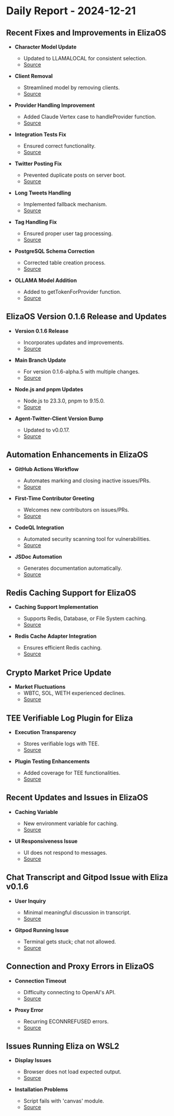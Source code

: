 # Daily Report - 2024-12-21

## Recent Fixes and Improvements in ElizaOS
- **Character Model Update**
  - Updated to LLAMALOCAL for consistent selection.
  - [Source](https://github.com/elizaOS/eliza/commit/8cde48c9293a7a9483b7748d544d9e34218df746)

- **Client Removal**
  - Streamlined model by removing clients.
  - [Source](https://github.com/elizaOS/eliza/commit/998b6c289058af19da3b5bb9b65fc7638d28ca91)

- **Provider Handling Improvement**
  - Added Claude Vertex case to handleProvider function.
  - [Source](https://github.com/elizaOS/eliza/commit/dfab4c1f1ecd780ad3dccaf0643deed7160119bb)

- **Integration Tests Fix**
  - Ensured correct functionality.
  - [Source](https://github.com/elizaOS/eliza/commit/7a59ec31e9c63991cc0e5460b75f64bf5ab9cb56)

- **Twitter Posting Fix**
  - Prevented duplicate posts on server boot.
  - [Source](https://github.com/elizaOS/eliza/pull/1329)

- **Long Tweets Handling**
  - Implemented fallback mechanism.
  - [Source](https://github.com/elizaOS/eliza/pull/1339)

- **Tag Handling Fix**
  - Ensured proper user tag processing.
  - [Source](https://github.com/elizaOS/eliza/pull/1305)

- **PostgreSQL Schema Correction**
  - Corrected table creation process.
  - [Source](https://github.com/elizaOS/eliza/pull/1345)

- **OLLAMA Model Addition**
  - Added to getTokenForProvider function.
  - [Source](https://github.com/elizaOS/eliza/pull/1338)

## ElizaOS Version 0.1.6 Release and Updates
- **Version 0.1.6 Release**
  - Incorporates updates and improvements.
  - [Source](https://github.com/elizaOS/eliza/commit/54fe8da8b14e922d5d61a646276d147b417f8b18)

- **Main Branch Update**
  - For version 0.1.6-alpha.5 with multiple changes.
  - [Source](https://github.com/elizaOS/eliza/commit/2d8f960d7a0fcb3d30a7da4d83e3cca610e215b7)

- **Node.js and pnpm Updates**
  - Node.js to 23.3.0, pnpm to 9.15.0.
  - [Source](https://github.com/elizaOS/eliza/commit/641ececf67a41825d06ac94be12add7dd4029a6e)

- **Agent-Twitter-Client Version Bump**
  - Updated to v0.0.17.
  - [Source](https://github.com/elizaOS/eliza/pull/1311)

## Automation Enhancements in ElizaOS
- **GitHub Actions Workflow**
  - Automates marking and closing inactive issues/PRs.
  - [Source](https://github.com/elizaOS/eliza/pull/1317)

- **First-Time Contributor Greeting**
  - Welcomes new contributors on issues/PRs.
  - [Source](https://github.com/elizaOS/eliza/pull/1316)

- **CodeQL Integration**
  - Automated security scanning tool for vulnerabilities.
  - [Source](https://github.com/elizaOS/eliza/pull/1314)

- **JSDoc Automation**
  - Generates documentation automatically.
  - [Source](https://github.com/elizaOS/eliza/pull/1343)

## Redis Caching Support for ElizaOS
- **Caching Support Implementation**
  - Supports Redis, Database, or File System caching.
  - [Source](https://github.com/elizaOS/eliza/commit/a1515d8b5b0103aa37075167822c45b70afa8fa3)

- **Redis Cache Adapter Integration**
  - Ensures efficient Redis caching.
  - [Source](https://github.com/elizaOS/eliza/commit/e0c72a4197373a57ec06f386815669b0069ee3f7)

## Crypto Market Price Update
- **Market Fluctuations**
  - WBTC, SOL, WETH experienced declines.
  - [Source](https://api.crypto/prices/2024-12-21)

## TEE Verifiable Log Plugin for Eliza
- **Execution Transparency**
  - Stores verifiable logs with TEE.
  - [Source](https://github.com/elizaOS/eliza/pull/1331)

- **Plugin Testing Enhancements**
  - Added coverage for TEE functionalities.
  - [Source](https://github.com/elizaOS/eliza/issues/1324)

## Recent Updates and Issues in ElizaOS
- **Caching Variable**
  - New environment variable for caching.
  - [Source](https://github.com/elizaOS/eliza/commit/1275946e17a21872253284fcc36ceec2bdc3f916)

- **UI Responsiveness Issue**
  - UI does not respond to messages.
  - [Source](https://github.com/elizaOS/eliza/issues/1334)

## Chat Transcript and Gitpod Issue with Eliza v0.1.6
- **User Inquiry**
  - Minimal meaningful discussion in transcript.
  - [Source](https://discord.com/channels/1253563208833433701/1326603270893867064)

- **Gitpod Running Issue**
  - Terminal gets stuck; chat not allowed.
  - [Source](https://github.com/elizaOS/eliza/issues/1328)

## Connection and Proxy Errors in ElizaOS
- **Connection Timeout**
  - Difficulty connecting to OpenAI's API.
  - [Source](https://github.com/elizaOS/eliza/issues/1332)

- **Proxy Error**
  - Recurring ECONNREFUSED errors.
  - [Source](https://github.com/elizaOS/eliza/issues/1322)

## Issues Running Eliza on WSL2
- **Display Issues**
  - Browser does not load expected output.
  - [Source](https://github.com/elizaOS/eliza/issues/1326)

- **Installation Problems**
  - Script fails with 'canvas' module.
  - [Source](https://github.com/elizaOS/eliza/issues/1302)
